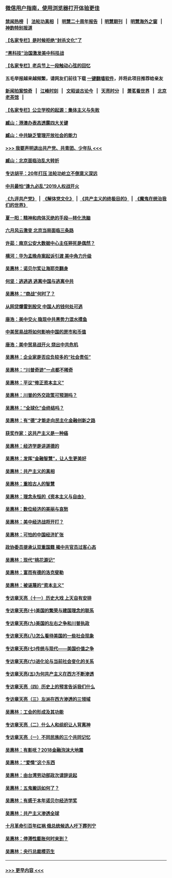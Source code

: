 ### [微信用户指南，使用浏览器打开体验更佳](https://github.com/gfw-breaker/banned-news1/blob/master/indexes/wechat-guide.md?t=0)
#### [禁闻热榜](热点新闻.md?t=0)  &nbsp;&nbsp;|&nbsp;&nbsp; [法轮功真相](https://github.com/gfw-breaker/truth/blob/master/README.md?t=0) &nbsp;&nbsp;|&nbsp;&nbsp; [明慧二十周年报告](https://github.com/gfw-breaker/mh-reports/blob/master/README.md?t=0) &nbsp;&nbsp;|&nbsp;&nbsp;[明慧期刊](https://github.com/gfw-breaker/mh-qikan) &nbsp;&nbsp;|&nbsp;&nbsp; [明慧海外之窗](https://github.com/gfw-breaker/mh-news/blob/master/README.md?t=0) &nbsp;&nbsp;|&nbsp;&nbsp; [神韵特别报道](https://github.com/gfw-breaker/mh-news/blob/master/shenyun.md?t=0)
#### [【名家专栏】是时候拒绝“封杀文化”了](../pages/nsc423/n11814093.md?t=02140355) 
#### [“黑科技”治国激发美中科技战](../pages/nsc423/n11638056.md?t=02140355) 
#### [【名家专栏】老兵节上一段触动心弦的回忆](../pages/nsc423/n11646016.md?t=02140355) 
#### 五毛举报越来越频繁，请网友们前往下载 [一键翻墙软件](https://github.com/gfw-breaker/ssr-accounts)，并将此项目推荐给亲友
#### [新闻拍案惊奇](https://github.com/gfw-breaker/banned-news1/blob/master/pages/link4.md) &nbsp;&nbsp;|&nbsp;&nbsp; [江峰时刻](https://github.com/gfw-breaker/banned-news1/blob/master/pages/link4.md) &nbsp;&nbsp;|&nbsp;&nbsp; [文昭谈古论今](https://github.com/gfw-breaker/banned-news1/blob/master/pages/link4.md) &nbsp;&nbsp;|&nbsp;&nbsp; [天亮时分](https://github.com/gfw-breaker/banned-news1/blob/master/pages/link4.md) &nbsp;&nbsp;|&nbsp;&nbsp; [萧茗看世界](https://github.com/gfw-breaker/banned-news1/blob/master/pages/link4.md) &nbsp;&nbsp;|&nbsp;&nbsp; [北京老茶馆](https://github.com/gfw-breaker/banned-news1/blob/master/pages/link4.md) &nbsp;&nbsp;|&nbsp;&nbsp; 
#### [【名家专栏】公立学校的起源：集体主义与失败](../pages/nsc423/n11601833.md?t=02140355) 
#### [臧山：港澳办表态透露四大关键](../pages/nsc423/n11421628.md?t=02140355) 
#### [臧山：中共缺乏管理开放社会的能力](../pages/nsc423/n11407457.md?t=02140355) 
#### [>>> 我要声明退出共产党、共青团、少年队 <<<](https://github.com/begood0513/goodnews/blob/master/quit/letter.md) 
#### [臧山：北京面临治乱大转折](../pages/nsc423/n11406895.md?t=02140355) 
#### [专访胡平：20年打压 法轮功屹立不倒意义深远](../pages/nsc423/n11398800.md?t=02140355) 
#### [中共最怕“逢九必乱”2019人权战开火](../pages/nsc423/n11385248.md?t=02140355) 
#### [《九评共产党》](https://github.com/begood0513/9ping.md/blob/master/README.md) &nbsp;|&nbsp; [《解体党文化》](../../../../jtdwh.md/blob/master/README.md)  &nbsp;|&nbsp; [《共产主义的终极目的》](../../../../gczydzjmd.md/blob/master/README.md) &nbsp;|&nbsp; [《魔鬼在统治我们的世界》](../../../../mgztzwmdsj.md/blob/master/README.md) 
#### [夏一阳：精神和肉体灭绝的手段—转化洗脑](../pages/nsc423/n11368250.md?t=02140355) 
#### [六月风云激变 北京当局面临三条路](../pages/nsc423/n11313668.md?t=02140355) 
#### [许茹：南京公安大数据中心主任猝死是偶然？](../pages/nsc423/n11064744.md?t=02140355) 
#### [横河：华为孟晚舟案起诉引渡 美中角力升级](../pages/nsc423/n11027230.md?t=02140355) 
#### [吴惠林：诺贝尔奖让海耶克翻身](../pages/nsc423/n10890049.md?t=02140355) 
#### [何坚：逃逃逃 逃离中国与逃离中共](../pages/nsc423/n10592891.md?t=02140355) 
#### [吴惠林：“商战”何时了？](../pages/nsc423/n10573558.md?t=02140355) 
#### [从网贷爆雷到股灾 中国人的钱何处可逃](../pages/nsc423/n10572800.md?t=02140355) 
#### [唐浩：美中交火 隐现中共黑势力混水摸鱼](../pages/nsc423/n10544040.md?t=02140355) 
#### [中美贸易战将如何影响中国的房市和币值](../pages/nsc423/n10543697.md?t=02140355) 
#### [唐浩：美中贸易战开火 烧出中共危机](../pages/nsc423/n10540126.md?t=02140355) 
#### [吴惠林：企业家是否应负较多的“社会责任”](../pages/nsc423/n10535022.md?t=02140355) 
#### [吴惠林：“川普奇迹”一点都不稀奇](../pages/nsc423/n10512808.md?t=02140355) 
#### [吴惠林：平议“修正资本主义”](../pages/nsc423/n10495724.md?t=02140355) 
#### [吴惠林：川普的外交政策可预测吗？](../pages/nsc423/n10462387.md?t=02140355) 
#### [吴惠林：“全球化”会终结吗？](../pages/nsc423/n10452838.md?t=02140355) 
#### [吴惠林：有“德”才能走向民主化金融创新之路](../pages/nsc423/n10432292.md?t=02140355) 
#### [获奖作家：这共产主义是一种癌](../pages/nsc423/n10431541.md?t=02140355) 
#### [吴惠林：经济学是讲道德的](../pages/nsc423/n10398014.md?t=02140355) 
#### [吴惠林：发挥“金融智慧”，让人生更美好](../pages/nsc423/n10375019.md?t=02140355) 
#### [吴惠林：共产主义的真相](../pages/nsc423/n10351394.md?t=02140355) 
#### [吴惠林：重拾古人的智慧](../pages/nsc423/n10337691.md?t=02140355) 
#### [吴惠林：理念永恒的《资本主义与自由》](../pages/nsc423/n10316274.md?t=02140355) 
#### [吴惠林：数位经济的美丽与哀愁](../pages/nsc423/n10292946.md?t=02140355) 
#### [吴惠林：美中经济战将开打？](../pages/nsc423/n10258825.md?t=02140355) 
#### [吴惠林：可怕的中国经济扩张](../pages/nsc423/n10219147.md?t=02140355) 
#### [政协委员提承认双重国籍 揭中共官员过客心态](../pages/nsc423/n10208809.md?t=02140355) 
#### [吴惠林：现代“桃花源记”](../pages/nsc423/n10185234.md?t=02140355) 
#### [吴惠林：富而有德的洛克斐勒](../pages/nsc423/n10142264.md?t=02140355) 
#### [吴惠林：被诬蔑的“资本主义”](../pages/nsc423/n10124816.md?t=02140355) 
#### [专访章天亮（十一）历史大戏 上天自有安排](../pages/nsc423/n10094905.md?t=02140355) 
#### [专访章天亮(十)美国的繁荣与建国理念的联系](../pages/nsc423/n10094899.md?t=02140355) 
#### [专访章天亮(九)美国的左右之争和川普执政](../pages/nsc423/n10094889.md?t=02140355) 
#### [专访章天亮(八)怎么看待美国的一些社会现象](../pages/nsc423/n10094857.md?t=02140355) 
#### [专访章天亮(七)传统与现代——美国价值之争](../pages/nsc423/n10093140.md?t=02140355) 
#### [专访章天亮(六)进化论与当前社会变化的关系](../pages/nsc423/n10092036.md?t=02140355) 
#### [专访章天亮(五)为何共产主义在西方不断渗透](../pages/nsc423/n10083620.md?t=02140355) 
#### [专访章天亮（四）历史上的预言告诉我们什么](../pages/nsc423/n10083606.md?t=02140355) 
#### [专访章天亮（三）左派在西方渗透的三领域](../pages/nsc423/n10081115.md?t=02140355) 
#### [吴惠林：工会的形成及其功能](../pages/nsc423/n10080633.md?t=02140355) 
#### [专访章天亮（二）什么人和组织让人背离神](../pages/nsc423/n10076637.md?t=02140355) 
#### [专访章天亮（一）不同民族的三个共同记忆](../pages/nsc423/n10074188.md?t=02140355) 
#### [吴惠林：有影呒？2018金融泡沫大地震](../pages/nsc423/n10040534.md?t=02140355) 
#### [吴惠林：“爱情”这个东西](../pages/nsc423/n10019423.md?t=02140355) 
#### [吴惠林：由台湾劳动部政次请辞说起](../pages/nsc423/n9979679.md?t=02140355) 
#### [吴惠林：五鬼搬运如何了？](../pages/nsc423/n9925338.md?t=02140355) 
#### [吴惠林：有感于本年诺贝尔经济学奖](../pages/nsc423/n9871883.md?t=02140355) 
#### [吴惠林：共产主义渗透全球](../pages/nsc423/n9812748.md?t=02140355) 
#### [十月革命引百年红祸 俄总统候选人吁下葬列宁](../pages/nsc423/n9810182.md?t=02140355) 
#### [吴惠林：停滞性膨胀何时来到？](../pages/nsc423/n9764136.md?t=02140355) 
#### [吴惠林：央行总裁模范生](../pages/nsc423/n9728134.md?t=02140355) 

----
#### [ >>> 更早内容 <<< ](../indexes/nsc423-earlier.md)
